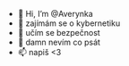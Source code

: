 - 👋 Hi, I’m @Averynka
- 👀 zajímám se o kybernetiku 
- 🌱 učím se bezpečnost
- 💞️ damn nevím co psát
- 📫 napiš <3

<!---
Averynka/Averynka is a ✨ special ✨ repository because its `README.md` (this file) appears on your GitHub profile.
You can click the Preview link to take a look at your changes.
--->
